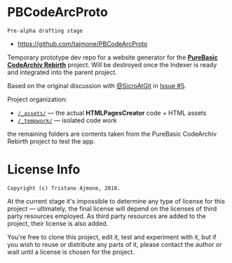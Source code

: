 # PBCodeArcProto

    Pre-alpha drafting stage

- https://github.com/tajmone/PBCodeArcProto

Temporary prototype dev repo for a website generator for the __[PureBasic CodeArchiv Rebirth]__ project. Will be destroyed once the Indexer is ready and integrated into the parent project.

Based on the original discussion with [@SicroAtGit] in [Issue #5].

Project organization:

- [`/_assets/`](./_assets) — the actual __HTMLPagesCreator__ code + HTML assets
- [`/_tempwork/`](./_tempwork) — isolated code work

the remaining folders are contents taken from the PureBasic CodeArchiv Rebirth project to test the app.



# License Info

    Copyright (c) Tristano Ajmone, 2018.

At the current stage it's impossible to determine any type of license for this project — ultimately, the final license will depend on the licenses of third party resources employed. As third party resources are added to the project, their license is also added.

You're free to clone this project, edit it, test and experiment with it, but if you wish to reuse or distribute any parts of it, please contact the author or wait until a license is chosen for the project.




[PureBasic CodeArchiv Rebirth]: https://github.com/SicroAtGit/PureBasic-CodeArchive-Rebirth "Visit the 'PureBasic CodeArchiv Rebirth' repository"

[Issue #5]: https://github.com/SicroAtGit/PureBasic-CodeArchive-Rebirth/issues/5

[@SicroAtGit]: https://github.com/SicroAtGit "View @SicroAtGit's GitHub profile"
[@tajmone]: https://github.com/tajmone "View @tajmone's GitHub profile"

